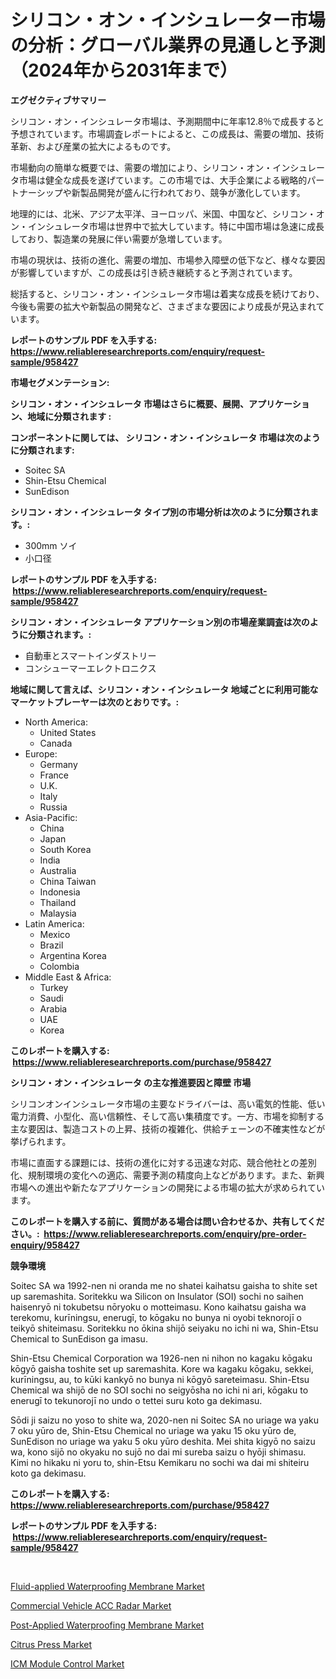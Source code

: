 <p><h1>シリコン・オン・インシュレーター市場の分析：グローバル業界の見通しと予測（2024年から2031年まで）</h1></p><p><strong>エグゼクティブサマリー</strong></p>
<p><p>シリコン・オン・インシュレータ市場は、予測期間中に年率12.8％で成長すると予想されています。市場調査レポートによると、この成長は、需要の増加、技術革新、および産業の拡大によるものです。</p><p>市場動向の簡単な概要では、需要の増加により、シリコン・オン・インシュレータ市場は健全な成長を遂げています。この市場では、大手企業による戦略的パートナーシップや新製品開発が盛んに行われており、競争が激化しています。</p><p>地理的には、北米、アジア太平洋、ヨーロッパ、米国、中国など、シリコン・オン・インシュレータ市場は世界中で拡大しています。特に中国市場は急速に成長しており、製造業の発展に伴い需要が急増しています。</p><p>市場の現状は、技術の進化、需要の増加、市場参入障壁の低下など、様々な要因が影響していますが、この成長は引き続き継続すると予測されています。</p><p>総括すると、シリコン・オン・インシュレータ市場は着実な成長を続けており、今後も需要の拡大や新製品の開発など、さまざまな要因により成長が見込まれています。</p></p>
<p><strong>レポートのサンプル PDF を入手する: <a href="https://www.reliableresearchreports.com/enquiry/request-sample/958427">https://www.reliableresearchreports.com/enquiry/request-sample/958427</a></strong></p>
<p><strong>市場セグメンテーション:</strong></p>
<p><strong> シリコン・オン・インシュレータ 市場はさらに概要、展開、アプリケーション、地域に分類されます :</strong></p>
<p><strong>コンポーネントに関しては、 シリコン・オン・インシュレータ 市場は次のように分類されます: &nbsp;</strong></p>
<p><ul><li>Soitec SA</li><li>Shin-Etsu Chemical</li><li>SunEdison</li></ul></p>
<p><strong> シリコン・オン・インシュレータ タイプ別の市場分析は次のように分類されます。:</strong></p>
<p><ul><li>300mm ソイ</li><li>小口径</li></ul></p>
<p><strong>レポートのサンプル PDF を入手する: &nbsp;<a href="https://www.reliableresearchreports.com/enquiry/request-sample/958427">https://www.reliableresearchreports.com/enquiry/request-sample/958427</a></strong></p>
<p><strong> シリコン・オン・インシュレータ アプリケーション別の市場産業調査は次のように分類されます。:</strong></p>
<p><ul><li>自動車とスマートインダストリー</li><li>コンシューマーエレクトロニクス</li></ul></p>
<p><strong>地域に関して言えば、シリコン・オン・インシュレータ 地域ごとに利用可能なマーケットプレーヤーは次のとおりです。:</strong></p>
<p><ul>
    <li>
        North America:
        <ul>
            <li>United States</li>
            <li>Canada</li>
        </ul>
    </li>
    <li>
        Europe:
        <ul>
            <li>Germany</li>
            <li>France</li>
            <li>U.K.</li>
            <li>Italy</li>
            <li>Russia</li>
        </ul>
    </li>
    <li>
        Asia-Pacific:
        <ul>
            <li>China</li>
            <li>Japan</li>
            <li>South Korea</li>
            <li>India</li>
            <li>Australia</li>
            <li>China Taiwan</li>
            <li>Indonesia</li>
            <li>Thailand</li>
            <li>Malaysia</li>
        </ul>
    </li>
    <li>
        Latin America:
        <ul>
            <li>Mexico</li>
            <li>Brazil</li>
            <li>Argentina Korea</li>
            <li>Colombia</li>
        </ul>
    </li>
    <li>
        Middle East & Africa:
        <ul>
            <li>Turkey</li>
            <li>Saudi</li>
            <li>Arabia</li>
            <li>UAE</li>
            <li>Korea</li>
        </ul>
    </li>
    </ul></p>
<p><strong>このレポートを購入する: &nbsp;<a href="https://www.reliableresearchreports.com/purchase/958427">https://www.reliableresearchreports.com/purchase/958427</a></strong></p>
<p><strong>シリコン・オン・インシュレータ の主な推進要因と障壁 市場</strong></p>
<p><p>シリコンオンインシュレータ市場の主要なドライバーは、高い電気的性能、低い電力消費、小型化、高い信頼性、そして高い集積度です。一方、市場を抑制する主な要因は、製造コストの上昇、技術の複雑化、供給チェーンの不確実性などが挙げられます。</p><p>市場に直面する課題には、技術の進化に対する迅速な対応、競合他社との差別化、規制環境の変化への適応、需要予測の精度向上などがあります。また、新興市場への進出や新たなアプリケーションの開発による市場の拡大が求められています。</p></p>
<p><strong>このレポートを購入する前に、質問がある場合は問い合わせるか、共有してください。:&nbsp; <a href="https://www.reliableresearchreports.com/enquiry/pre-order-enquiry/958427">https://www.reliableresearchreports.com/enquiry/pre-order-enquiry/958427</a></strong></p>
<p><strong>競争環境</strong></p>
<p><p>Soitec SA wa 1992-nen ni oranda me no shatei kaihatsu gaisha to shite set up saremashita. Soritekku wa Silicon on Insulator (SOI) sochi no saihen haisenryō ni tokubetsu nōryoku o motteimasu. Kono kaihatsu gaisha wa terekomu, kurīningsu, enerugī, to kōgaku no bunya ni oyobi teknorojī o teikyō shiteimasu. Soritekku no ōkina shijō seiyaku no ichi ni wa, Shin-Etsu Chemical to SunEdison ga imasu.</p><p>Shin-Etsu Chemical Corporation wa 1926-nen ni nihon no kagaku kōgaku kōgyō gaisha toshite set up saremashita. Kore wa kagaku kōgaku, sekkei, kurīningsu, au, to kūki kankyō no bunya ni kōgyō sareteimasu. Shin-Etsu Chemical wa shijō de no SOI sochi no seigyōsha no ichi ni ari, kōgaku to enerugī to tekunorojī no undo o tettei suru koto ga dekimasu.</p><p>Sōdi ji saizu no yoso to shite wa, 2020-nen ni Soitec SA no uriage wa yaku 7 oku yūro de, Shin-Etsu Chemical no uriage wa yaku 15 oku yūro de, SunEdison no uriage wa yaku 5 oku yūro deshita. Mei shita kigyō no saizu wa, kono sijō no okyaku no sujō no dai mi sureba saizu o hyōji shimasu. Kimi no hikaku ni yoru to, shin-Etsu Kemikaru no sochi wa dai mi shiteiru koto ga dekimasu.</p></p>
<p><strong>このレポートを購入する: &nbsp; <a href="https://www.reliableresearchreports.com/purchase/958427">https://www.reliableresearchreports.com/purchase/958427</a></strong></p>
<p><strong>レポートのサンプル PDF を入手する: &nbsp;<a href="https://www.reliableresearchreports.com/enquiry/request-sample/958427">https://www.reliableresearchreports.com/enquiry/request-sample/958427</a></strong><strong></strong></p>
<p>&nbsp;</p>
<p><p><a href="https://view.publitas.com/reportprime-1/fluid-applied-waterproofing-membrane-market-offer-valuable-insights-into-market-size-market-share-market-trends-and-projections-spanning-from-2024-to-2031/">Fluid-applied Waterproofing Membrane Market</a></p><p><a href="https://five-trouble-98a.notion.site/Commercial-Vehicle-ACC-Radar-Market-Research-Report-Unlocks-Analysis-on-the-Market-Financial-Status--4a94322376254f638518bcb1c396752a">Commercial Vehicle ACC Radar Market</a></p><p><a href="https://view.publitas.com/reportprime-1/post-applied-waterproofing-membrane-market-research-report-provides-thorough-industry-overview-which-offers-an-in-depth-analysis-of-product-trends-and-new-market-divisions/">Post-Applied Waterproofing Membrane Market</a></p><p><a href="https://nifty-kite-d51.notion.site/Citrus-Press-Market-Size-Evaluating-its-Market-Trends-Growth-and-Projections-2024-2031-a9b3b02bfab44967bbe4050aadbf02e1">Citrus Press Market</a></p><p><a href="https://ivy-potential-64b.notion.site/ICM-Module-Control-Market-Size-Market-Share-and-Global-Market-Analysis-Report-2024-2031-0a247e60e85a4e648da6afcf42333233">ICM Module Control Market</a></p></p>
